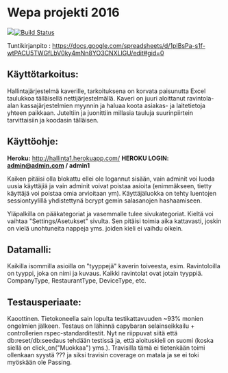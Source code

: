 # Wepa projekti 2016
<a href="https://codeclimate.com/github/smooshi/hallinta"><img src="https://codeclimate.com/github/smooshi/hallinta/badges/gpa.svg" /></a>[![Build Status](https://travis-ci.org/smooshi/hallinta.png)](https://travis-ci.org/smooshi/hallinta-public)

Tuntikirjanpito : https://docs.google.com/spreadsheets/d/1pIBsPa-s1f-wtPACU5TWGfLbV0ky4mNn8YO3CNXLlGU/edit#gid=0

<h2>Käyttötarkoitus:</h2>

Hallintajärjestelmä kaverille, tarkoituksena on korvata paisunutta Excel taulukkoa tälläisellä nettijärjestelmällä. Kaveri on juuri aloittanut ravintola-alan kassajärjestelmien myynnin ja haluaa koota asiakas- ja laitetietoja yhteen paikkaan. Juteltiin ja juonittiin millasia tauluja suurinpiirtein tarvittaisiin ja koodasin tälläisen.

<h2>Käyttöohje: </h2>

<b>Heroku:</b> http://hallinta1.herokuapp.com/
<b>HEROKU LOGIN: admin@admin.com / admin1</b>

Kaiken pitäisi olla blokattu ellei ole logannut sisään, vain adminit voi luoda uusia käyttäjiä ja vain adminit voivat poistaa asioita (enimmäkseen, tietty käyttäjä voi poistaa omia arvioitaan ym). Käyttäjäluokka on tehty luentojen sessiontyylillä yhdistettynä bcrypt gemin salasanojen hashaamiseen.

Yläpalkilla on pääkategoriat ja vasemmalle tulee sivukategoriat. Kieltä voi vaihtaa "Settings/Asetukset" sivulta. Sen pitäisi toimia aika kattavasti, joskin on vielä unohtuneita nappeja yms. joiden kieli ei vaihdu oikein.

<h2>Datamalli: </h2>

Kaikilla isommilla asioilla on "tyyppejä" kaverin toiveesta, esim. Ravintoloilla on tyyppi, joka on nimi ja kuvaus. Kaikki ravintolat ovat jotain tyyppiä. CompanyType, RestaurantType, DeviceType, etc.

<h2>Testausperiaate: </h2>

Kaoottinen. Tietokoneella sain lopulta testikattavuuden ~93% monien ongelmien jälkeen. Testaus on lähinnä capybaran selainseikkailu + controllerien rspec-standarditestit. Nyt ne riippuvat siitä että db:reset/db:seedaus tehdään testissä ja, että aloituskieli on suomi (koska siellä on click_on("Muokkaa") yms.). Travisilla tämä ei tietenkään toimi ollenkaan syystä ??? ja siksi travisin coverage on matala ja se ei toki myöskään ole Passing.
